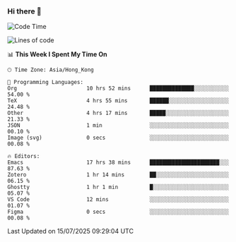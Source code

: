 ### Hi there 👋

<!--
**nicehiro/nicehiro** is a ✨ _special_ ✨ repository because its `README.md` (this file) appears on your GitHub profile.

Here are some ideas to get you started:

- 🔭 I’m currently working on ...
- 🌱 I’m currently learning ...
- 👯 I’m looking to collaborate on ...
- 🤔 I’m looking for help with ...
- 💬 Ask me about ...
- 📫 How to reach me: ...
- 😄 Pronouns: ...
- ⚡ Fun fact: ...
-->

<!--START_SECTION:waka-->
![Code Time](http://img.shields.io/badge/Code%20Time-805%20hrs%2056%20mins-blue)

![Lines of code](https://img.shields.io/badge/From%20Hello%20World%20I%27ve%20Written-1.7%20million%20lines%20of%20code-blue)

📊 **This Week I Spent My Time On** 

```text
🕑︎ Time Zone: Asia/Hong_Kong

💬 Programming Languages: 
Org                      10 hrs 52 mins      ██████████████░░░░░░░░░░░   54.00 % 
TeX                      4 hrs 55 mins       ██████░░░░░░░░░░░░░░░░░░░   24.48 % 
Other                    4 hrs 17 mins       █████░░░░░░░░░░░░░░░░░░░░   21.33 % 
JSON                     1 min               ░░░░░░░░░░░░░░░░░░░░░░░░░   00.10 % 
Image (svg)              0 secs              ░░░░░░░░░░░░░░░░░░░░░░░░░   00.08 % 

🔥 Editors: 
Emacs                    17 hrs 38 mins      ██████████████████████░░░   87.63 % 
Zotero                   1 hr 14 mins        ██░░░░░░░░░░░░░░░░░░░░░░░   06.15 % 
Ghostty                  1 hr 1 min          █░░░░░░░░░░░░░░░░░░░░░░░░   05.07 % 
VS Code                  12 mins             ░░░░░░░░░░░░░░░░░░░░░░░░░   01.07 % 
Figma                    0 secs              ░░░░░░░░░░░░░░░░░░░░░░░░░   00.08 % 
```


 Last Updated on 15/07/2025 09:29:04 UTC
<!--END_SECTION:waka-->
